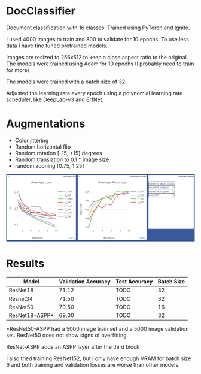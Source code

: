 # DocClassifier
Document classification with 16 classes. Trained using PyTorch and Ignite.

I used 4000 images to train and 800 to validate for 10 epochs. To use less data I have fine tuned pretrained models.

Images are resized to 256x512 to keep a close aspect ratio to the original.
The models were trained using Adam for 10 epochs (I probably need to train for more) 

The models were trained with a batch size of 32.

Adjusted the learning rate every epoch using a polynomial learning rate scheduler, like DeepLab-v3 and ErfNet.

# Augmentations 
- Color jittering
- Random horizontal flip
- Random rotation [-15, +15] degrees
- Random translation to 0.1 * image size
- random zooning [0.75, 1.25]

![Training plots](./plots.png)

# Results
| Model  | Validation Accuracy | Test Accuracy | Batch Size
| --- | --- | --- | --- |
| ResNet18      | 71.12 | TODO | 32
| Resnet34      | 71.50 | TODO | 32
| ResNet50      | 70.50 | TODO | 16
| ResNet18-ASPP*| 69.00 | TODO | 32

*ResNet50-ASPP had a 5000 image train set and a 5000 image validation set.
ResNet50 does not show signs of overfitting.

ResNet-ASPP adds an ASPP layer after the third block

I also tried training ResNet152, but I only have enough VRAM for batch size 6 and both training and validation losses 
are worse than other models.
